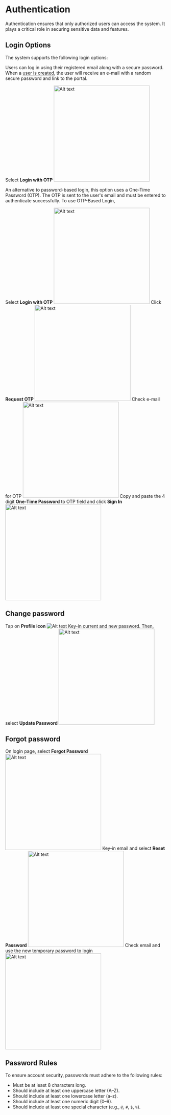 # Authentication

Authentication ensures that only authorized users can access the system. It plays a critical role in securing sensitive
data and features.

## Login Options

The system supports the following login options:

<tabs>
<tab title="Password-Based Login" id="tab-password-login-id">
<procedure title="Password-Based Login" id="password-login-id">
   <p>
Users can log in using their registered email along with a secure password. When a <a href="User-Management.md">user
is created</a>, the user will receive an e-mail with a random secure password and link to the portal.</p>
   <step>Select <b>Login with OTP</b></step>
   <img src="password-based-login.png" alt="Alt text" width="300" thumbnail="true"/>
</procedure>
</tab>


<tab title="OTP-Based Login" id="tab-otp-login-id">
<procedure title="OTP-Based Login" id="otp-login-id">
   <p>
   An alternative to password-based login, this option uses a One-Time Password (OTP). The OTP is sent to the user's
   email and must be entered to authenticate successfully. To use OTP-Based Login, </p>
   <step>Select <b>Login with OTP</b></step>
   <img src="otp-based-login.png" alt="Alt text" width="300" thumbnail="true"/>
   <step>Click <b>Request OTP</b></step>
   <img src="otp-based-login-request-otp.png" alt="Alt text" width="300" thumbnail="true"/>
   <step>Check e-mail for OTP</step>
   <img src="otp-based-login-email.png" alt="Alt text" width="300" thumbnail="true"/>
   <step>Copy and paste the 4 digit <b>One-Time Password</b> to OTP field and click <b>Sign In</b></step>
   <img src="otp-based-login-otp.png" alt="Alt text" width="300" thumbnail="true"/>
</procedure>
</tab>
</tabs>

## Change password

<procedure title="" id="change-password-id">
   <step>Tap on <b>Profile icon</b></step> 
   <img src="auth_change_password.png" alt="Alt text" thumbnail="true"/>
    <step>Key-in current and new password. Then, select <b>Update Password</b></step>
   <img src="auth_change_password_details.png" alt="Alt text" width="300" thumbnail="true"/>
</procedure>

## Forgot password

<procedure title="" id="forgot-password-id">
   <step>On login page, select <b>Forgot Password</b></step> 
   <img src="auth_forgot_password.png" alt="Alt text" width="300" thumbnail="true"/>
   <step>Key-in email and select <b>Reset Password</b></step> 
   <img src="auth_forgot_password_.png" alt="Alt text" width="300" thumbnail="true"/>
   <step>Check email and use the new temporary password to login</step> 
   <img src="auth_forgot_password_2.png" alt="Alt text" width="300" thumbnail="true"/>
</procedure>

## Password Rules

To ensure account security, passwords must adhere to the following rules:

- Must be at least 8 characters long.
- Should include at least one uppercase letter (A–Z).
- Should include at least one lowercase letter (a–z).
- Should include at least one numeric digit (0–9).
- Should include at least one special character (e.g., `@`, `#`, `$`, `%`).